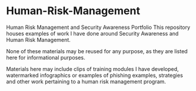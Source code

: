 # Human-Risk-Management
Human Risk Management and Security Awareness Portfolio
This repository houses examples of work I have done around Security Awareness and Human Risk Management. 

None of these materials may be reused for any purpose, as they are listed here for informational purposes.

Materials here may include clips of training modules I have developed, watermarked infographics or examples of phishing examples, strategies and other work pertaining to a human risk management program.
